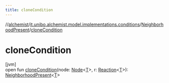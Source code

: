 ```yaml
---
title: cloneCondition
---
```

//[alchemist](../../../index.html)/[it.unibo.alchemist.model.implementations.conditions](../index.html)/[NeighborhoodPresent](index.html)/[cloneCondition](clone-condition.html)



# cloneCondition



[jvm]\
open fun [cloneCondition](clone-condition.html)(node: [Node](../../it.unibo.alchemist.model.interfaces/-node/index.html)<[T](../-generic-molecule-present/index.html)>, r: [Reaction](../../it.unibo.alchemist.model.interfaces/-reaction/index.html)<[T](../-generic-molecule-present/index.html)>): [NeighborhoodPresent](index.html)<[T](../-generic-molecule-present/index.html)>




